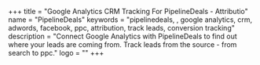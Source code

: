 +++
title = "Google Analytics CRM Tracking For PipelineDeals - Attributio"
name = "PipelineDeals"
keywords = "pipelinedeals, , google analytics, crm, adwords, facebook, ppc, attribution, track leads, conversion tracking"
description = "Connect Google Analytics with PipelineDeals to find out where your leads are coming from. Track leads from the source - from search to ppc."
logo = ""
+++
